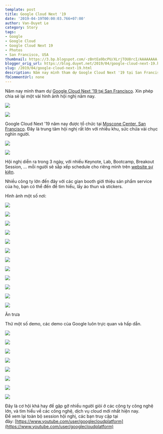 ```yaml
---
template: post
title: Google Cloud Next '19
date: '2019-04-19T00:00:03.766+07:00'
author: Van-Duyet Le
category: Story
tags:
- Google
- Google Cloud
- Google Cloud Next 19
- Photos
- San Francisco, USA
thumbnail: https://3.bp.blogspot.com/-zBntEa9bcPU/XLrjTOU8rcI/AAAAAAAA-58/6h9mG_3ltBwbkoBBxsoKzVt1-B7UIpsHgCLcBGAs/s1600/IMG_20190411_112303_565.jpg
blogger_orig_url: https://blog.duyet.net/2019/04/google-cloud-next-19.html
slug: /2019/04/google-cloud-next-19.html
description: Năm nay mình tham dự Google Cloud Next '19 tại San Francisco. Xin phép chia sẻ lại một vài hình ảnh hội nghị năm nay.
fbCommentUrl: none
---
```


Năm nay mình tham dự [Google Cloud Next '19 tại San Francisco](https://cloud.withgoogle.com/next/sf). Xin phép chia sẻ lại một vài hình ảnh hội nghị năm nay.  
  

[![](https://3.bp.blogspot.com/-zBntEa9bcPU/XLrjTOU8rcI/AAAAAAAA-58/6h9mG_3ltBwbkoBBxsoKzVt1-B7UIpsHgCLcBGAs/s1600/IMG_20190411_112303_565.jpg)](https://3.bp.blogspot.com/-zBntEa9bcPU/XLrjTOU8rcI/AAAAAAAA-58/6h9mG_3ltBwbkoBBxsoKzVt1-B7UIpsHgCLcBGAs/s1600/IMG_20190411_112303_565.jpg)

  

[![](https://3.bp.blogspot.com/-j_KXMpsTzo4/XLrnFIg1AgI/AAAAAAAA-9E/s-zOGs3qfqUkcBJwgk2m9HppCSs0Dkn7QCEwYBhgL/s1600/20190414060007_IMG_0237.JPG)](https://3.bp.blogspot.com/-j_KXMpsTzo4/XLrnFIg1AgI/AAAAAAAA-9E/s-zOGs3qfqUkcBJwgk2m9HppCSs0Dkn7QCEwYBhgL/s1600/20190414060007_IMG_0237.JPG)

  
  
Google Cloud Next '19 năm nay được tổ chức tại [Moscone Center, San Francisco](https://goo.gl/maps/vKUhZyKFmSDCEA5g8). Đây là trung tâm hội nghị rất lớn với nhiều khu, sức chứa vài chục nghìn người.  
  

[![](https://1.bp.blogspot.com/-6OWHq3AIzCE/XLrj2inFTJI/AAAAAAAA-6I/8Qswmm9a7ywUpJVnFItgB63yIYegKusEACLcBGAs/s1600/IMG_20190410_134558_565.jpg)](https://1.bp.blogspot.com/-6OWHq3AIzCE/XLrj2inFTJI/AAAAAAAA-6I/8Qswmm9a7ywUpJVnFItgB63yIYegKusEACLcBGAs/s1600/IMG_20190410_134558_565.jpg)

  

[![](https://3.bp.blogspot.com/-smbWpS4zHTk/XLrkF2igzZI/AAAAAAAA-6M/zLwwn9Wapi4rjNWFpMie3Lhptl_cDn2DgCLcBGAs/s1600/IMG_20190408_172241_168.jpg)](https://3.bp.blogspot.com/-smbWpS4zHTk/XLrkF2igzZI/AAAAAAAA-6M/zLwwn9Wapi4rjNWFpMie3Lhptl_cDn2DgCLcBGAs/s1600/IMG_20190408_172241_168.jpg)

  
Hội nghị diễn ra trong 3 ngày, với nhiều Keynote, Lab, Bootcamp, Breakout Session, ... mỗi người sẽ sắp xếp schedule cho riêng mình trên [website sự kiện](https://cloud.withgoogle.com/next/sf/sessions).  
  
Nhiều công ty lớn đến đây với các gian booth giới thiệu sản phẩm service của họ, bạn có thể đến để tìm hiểu, lấy áo thun và stickers.  
  
Hình ảnh một số nơi:  
  

[![](https://2.bp.blogspot.com/-fHGAx0fQVPY/XLrkpu-8N4I/AAAAAAAA-6g/MOCPikClQxok1ETr3Aj0Ogabiywpw1aJgCLcBGAs/s1600/IMG1554829708036_00000_BURST1554829708036_COVER.jpg)](https://2.bp.blogspot.com/-fHGAx0fQVPY/XLrkpu-8N4I/AAAAAAAA-6g/MOCPikClQxok1ETr3Aj0Ogabiywpw1aJgCLcBGAs/s1600/IMG1554829708036_00000_BURST1554829708036_COVER.jpg)

  

[![](https://2.bp.blogspot.com/-6OtwC-UV8S4/XLrkqAtJk0I/AAAAAAAA-6o/0xDKugnFizMM0Pr7rpJcPLhJFGrWHcfJACLcBGAs/s1600/IMG_20190409_093732_648.jpg)](https://2.bp.blogspot.com/-6OtwC-UV8S4/XLrkqAtJk0I/AAAAAAAA-6o/0xDKugnFizMM0Pr7rpJcPLhJFGrWHcfJACLcBGAs/s1600/IMG_20190409_093732_648.jpg)

  

[![](https://2.bp.blogspot.com/-aXPS7VNz74M/XLrkp2vJHPI/AAAAAAAA-6k/Ny8T02sXBhME1GqT3JAkQGb8TwWssEqhACLcBGAs/s1600/IMG_20190409_094606_677.jpg)](https://2.bp.blogspot.com/-aXPS7VNz74M/XLrkp2vJHPI/AAAAAAAA-6k/Ny8T02sXBhME1GqT3JAkQGb8TwWssEqhACLcBGAs/s1600/IMG_20190409_094606_677.jpg)

  

[![](https://4.bp.blogspot.com/-glS0Q3KnT2w/XLrkrHHSgSI/AAAAAAAA-6s/DuFnV-ceTy4EVDmr_bSvrm6yYJPfaQYVACLcBGAs/s1600/IMG_20190409_094612_440.jpg)](https://4.bp.blogspot.com/-glS0Q3KnT2w/XLrkrHHSgSI/AAAAAAAA-6s/DuFnV-ceTy4EVDmr_bSvrm6yYJPfaQYVACLcBGAs/s1600/IMG_20190409_094612_440.jpg)

  

[![](https://1.bp.blogspot.com/-iAmlkIl3Xn4/XLrkrk-OxMI/AAAAAAAA-6w/X5dOI8YaAXYHLZv40rEmicGBdyLn5_qqwCLcBGAs/s1600/IMG_20190409_094751_695.jpg)](https://1.bp.blogspot.com/-iAmlkIl3Xn4/XLrkrk-OxMI/AAAAAAAA-6w/X5dOI8YaAXYHLZv40rEmicGBdyLn5_qqwCLcBGAs/s1600/IMG_20190409_094751_695.jpg)

  

  

[![](https://3.bp.blogspot.com/-bnasBjF0DeY/XLrksfGr43I/AAAAAAAA-64/HCshR-nSwDUA11HbLqhqrqLMuFeqOdG-gCLcBGAs/s1600/IMG_20190409_094917_923.jpg)](https://3.bp.blogspot.com/-bnasBjF0DeY/XLrksfGr43I/AAAAAAAA-64/HCshR-nSwDUA11HbLqhqrqLMuFeqOdG-gCLcBGAs/s1600/IMG_20190409_094917_923.jpg)

  

[![](https://3.bp.blogspot.com/-sXZ7ANK2cno/XLrks7-gADI/AAAAAAAA-68/CSYZrSxsimwLUvmonuZNAm3lu60QRFsrwCLcBGAs/s1600/IMG_20190409_095229_563.jpg)](https://3.bp.blogspot.com/-sXZ7ANK2cno/XLrks7-gADI/AAAAAAAA-68/CSYZrSxsimwLUvmonuZNAm3lu60QRFsrwCLcBGAs/s1600/IMG_20190409_095229_563.jpg)

  

[![](https://2.bp.blogspot.com/-ZdZ2ssACEXk/XLrktDqiuTI/AAAAAAAA-7A/E7zQSoqeK1kDpa0Fd01MJVidr2xcjZ95gCLcBGAs/s1600/IMG_20190409_124035_110.jpg)](https://2.bp.blogspot.com/-ZdZ2ssACEXk/XLrktDqiuTI/AAAAAAAA-7A/E7zQSoqeK1kDpa0Fd01MJVidr2xcjZ95gCLcBGAs/s1600/IMG_20190409_124035_110.jpg)

  

[![](https://4.bp.blogspot.com/-woz0pcU0Abw/XLrkt0ocHmI/AAAAAAAA-7E/_YJBY2rGlcgi0KA7HV9XGlXQg72xU0y-gCLcBGAs/s1600/IMG_20190409_132649_412.jpg)](https://4.bp.blogspot.com/-woz0pcU0Abw/XLrkt0ocHmI/AAAAAAAA-7E/_YJBY2rGlcgi0KA7HV9XGlXQg72xU0y-gCLcBGAs/s1600/IMG_20190409_132649_412.jpg)

  

[![](https://3.bp.blogspot.com/-_USity0WH2o/XLrkuZF3PbI/AAAAAAAA-7I/0rASN4ZXdQ0M3bIV4DMLev0_GdxXJ3DPQCLcBGAs/s1600/IMG_20190409_132932_947.jpg)](https://3.bp.blogspot.com/-_USity0WH2o/XLrkuZF3PbI/AAAAAAAA-7I/0rASN4ZXdQ0M3bIV4DMLev0_GdxXJ3DPQCLcBGAs/s1600/IMG_20190409_132932_947.jpg)

  

[![](https://1.bp.blogspot.com/-ITL57vp9Lz8/XLrku7IWVeI/AAAAAAAA-7M/IXRmc8dyJUAdkzkMJKGh9dFznbq9JN1vwCLcBGAs/s1600/IMG_20190409_134839_400.jpg)](https://1.bp.blogspot.com/-ITL57vp9Lz8/XLrku7IWVeI/AAAAAAAA-7M/IXRmc8dyJUAdkzkMJKGh9dFznbq9JN1vwCLcBGAs/s1600/IMG_20190409_134839_400.jpg)

  

[![](https://1.bp.blogspot.com/-iaCdhEowu4w/XLrlUPtT4NI/AAAAAAAA-7w/Qktreqg4jZAtfTKlHAcBHkSmClteLYxQgCLcBGAs/s1600/IMG_20190410_120912_737.jpg)](https://1.bp.blogspot.com/-iaCdhEowu4w/XLrlUPtT4NI/AAAAAAAA-7w/Qktreqg4jZAtfTKlHAcBHkSmClteLYxQgCLcBGAs/s1600/IMG_20190410_120912_737.jpg)

Ăn trưa

  

Thử một số demo, các demo của Google luôn trực quan và hấp dẫn.

  

[![](https://2.bp.blogspot.com/-lVPFHsJvfk0/XLrmMD8MNvI/AAAAAAAA-8M/tXTvxDstTCUb9hnAW65BQ67V5V0aLwvEgCLcBGAs/s1600/IMG_20190409_150835_423.jpg)](https://2.bp.blogspot.com/-lVPFHsJvfk0/XLrmMD8MNvI/AAAAAAAA-8M/tXTvxDstTCUb9hnAW65BQ67V5V0aLwvEgCLcBGAs/s1600/IMG_20190409_150835_423.jpg)

  

[![](https://3.bp.blogspot.com/-vxDNpAO8SDo/XLrmMUbfKHI/AAAAAAAA-8Q/7aGFUe0zV-U25idZIipLiLSEhM1lI9oJQCLcBGAs/s1600/IMG_20190409_163953_440.jpg)](https://3.bp.blogspot.com/-vxDNpAO8SDo/XLrmMUbfKHI/AAAAAAAA-8Q/7aGFUe0zV-U25idZIipLiLSEhM1lI9oJQCLcBGAs/s1600/IMG_20190409_163953_440.jpg)

  

[![](https://3.bp.blogspot.com/-m0cxEVc5Hvs/XLrmMOMlnBI/AAAAAAAA-8I/aM9Z1F2fMoQeFoxrzPH5hTFBs8vY3bw2QCLcBGAs/s1600/IMG_20190409_164300_602.jpg)](https://3.bp.blogspot.com/-m0cxEVc5Hvs/XLrmMOMlnBI/AAAAAAAA-8I/aM9Z1F2fMoQeFoxrzPH5hTFBs8vY3bw2QCLcBGAs/s1600/IMG_20190409_164300_602.jpg)

  

[![](https://1.bp.blogspot.com/-nGDig3a2wis/XLrmNjuKX3I/AAAAAAAA-8U/ppUDQlEBsccqLHlbINuVmHNB5T686dd2ACLcBGAs/s1600/IMG_20190409_164412_681.jpg)](https://1.bp.blogspot.com/-nGDig3a2wis/XLrmNjuKX3I/AAAAAAAA-8U/ppUDQlEBsccqLHlbINuVmHNB5T686dd2ACLcBGAs/s1600/IMG_20190409_164412_681.jpg)

  

[![](https://3.bp.blogspot.com/-NUbit8e9M7w/XLrmOr09LYI/AAAAAAAA-8Y/ZeiyrByK-TwaM9JHB27-3k8eV-7AP3fPwCLcBGAs/s1600/IMG_20190409_165012_911.jpg)](https://3.bp.blogspot.com/-NUbit8e9M7w/XLrmOr09LYI/AAAAAAAA-8Y/ZeiyrByK-TwaM9JHB27-3k8eV-7AP3fPwCLcBGAs/s1600/IMG_20190409_165012_911.jpg)

  

[![](https://1.bp.blogspot.com/-b0gmKxPanAA/XLrmOmPiH4I/AAAAAAAA-8c/qz6RMHRUC6YAPbYezxeBHe_CO8FEO27ZgCLcBGAs/s1600/IMG_20190409_170811_527.jpg)](https://1.bp.blogspot.com/-b0gmKxPanAA/XLrmOmPiH4I/AAAAAAAA-8c/qz6RMHRUC6YAPbYezxeBHe_CO8FEO27ZgCLcBGAs/s1600/IMG_20190409_170811_527.jpg)

  

[![](https://1.bp.blogspot.com/-GcR6Pqqu-qg/XLroLKJp5MI/AAAAAAAA-9U/jMVimstsfTUimtDj612iXEepTKc5ySrEwCLcBGAs/s1600/IMG_20190410_172454_967.jpg)](https://1.bp.blogspot.com/-GcR6Pqqu-qg/XLroLKJp5MI/AAAAAAAA-9U/jMVimstsfTUimtDj612iXEepTKc5ySrEwCLcBGAs/s1600/IMG_20190410_172454_967.jpg)

  

[![](https://4.bp.blogspot.com/-ZPGFtp6YpNc/XLroLJHfVUI/AAAAAAAA-9Q/-3BappRZ8m8C2AMbC7gngoI_292CFz4OgCLcBGAs/s1600/IMG_20190410_174426_819.jpg)](https://4.bp.blogspot.com/-ZPGFtp6YpNc/XLroLJHfVUI/AAAAAAAA-9Q/-3BappRZ8m8C2AMbC7gngoI_292CFz4OgCLcBGAs/s1600/IMG_20190410_174426_819.jpg)

  
  
Đây là cơ hội khá hay để gặp gỡ nhiều người giỏi ở các công ty công nghệ lớn, và tìm hiểu về các công nghệ, dịch vụ cloud mới nhất hiện nay.  
Để xem lại toàn bộ session hội nghị, các bạn truy cập tại đây: [https://www.youtube.com/user/googlecloudplatform](https://www.youtube.com/user/googlecloudplatform)

